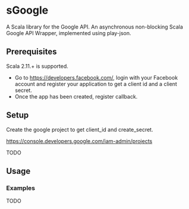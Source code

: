 # sGoogle

A Scala library for the Google API.
An asynchronous non-blocking Scala Google API Wrapper,
implemented using play-json.

## Prerequisites

Scala 2.11.+ is supported.

- Go to https://developers.facebook.com/, login with your Facebook account
  and register your application to get a client id and a client secret.
- Once the app has been created, register callback.

## Setup

Create the google project to get client_id and create_secret.

https://console.developers.google.com/iam-admin/projects

TODO

## Usage

### Examples

TODO
